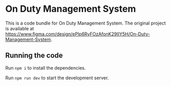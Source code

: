 
  # On Duty Management System

  This is a code bundle for On Duty Management System. The original project is available at https://www.figma.com/design/ePlp6RyFOzAfonK29IIY5H/On-Duty-Management-System.

  ## Running the code

  Run `npm i` to install the dependencies.

  Run `npm run dev` to start the development server.
  